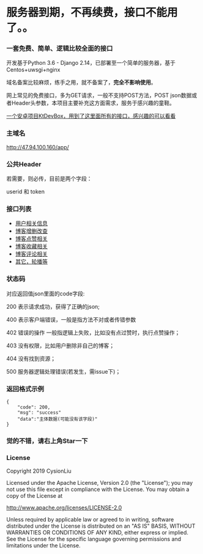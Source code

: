 # 服务器到期，不再续费，接口不能用了。。



### 一套免费、简单、逻辑比较全面的接口


开发基于Python 3.6 - Django 2.14，已部署至一个简单的服务器，基于Centos+uwsgi+nginx

域名备案比较麻烦，练手之用，就不备案了，**完全不影响使用**。

网上常见的免费接口，多为GET请求，一般不支持POST方法，POST json数据或者Header头参数，本项目主要补充这方面需求，服务于感兴趣的童鞋。


[一个安卓项目KtDevBox，用到了这里面所有的接口，感兴趣的可以看看](https://github.com/CysionLiu/KtDevBox)



### 主域名

http://47.94.100.160/app/



### 公共Header

若需要，则必传，目前是两个字段：

userid 和 token


### 接口列表

- [用户相关信息](./apidoc/user.md)
- [博客增删改查](./apidoc/blog.md)
- [博客点赞相关](./apidoc/pride.md)
- [博客收藏相关](./apidoc/collect.md)
- [博客评论相关](./apidoc/comment.md)
- [其它，轮播等](./apidoc/other.md)



### 状态码

对应返回值json里面的code字段:


200 表示请求成功，获得了正确的json;

400 表示客户端错误，一般是指方法不对或者传错参数

402 错误的操作 一般指逻辑上失败，比如没有点过赞时，执行点赞操作；

403 没有权限，比如用户删除非自己的博客；

404 没有找到资源；

500 服务器逻辑处理错误(若发生，需issue下)；

### 返回格式示例
```
{
    "code": 200,
    "msg": "success"
    "data":"主体数据(可能没有该字段)"
}
```



### 觉的不错，请右上角Star一下



### License

Copyright 2019 CysionLiu

Licensed under the Apache License, Version 2.0 (the "License");
you may not use this file except in compliance with the License.
You may obtain a copy of the License at

   http://www.apache.org/licenses/LICENSE-2.0

Unless required by applicable law or agreed to in writing, software
distributed under the License is distributed on an "AS IS" BASIS,
WITHOUT WARRANTIES OR CONDITIONS OF ANY KIND, either express or implied.
See the License for the specific language governing permissions and
limitations under the License.






